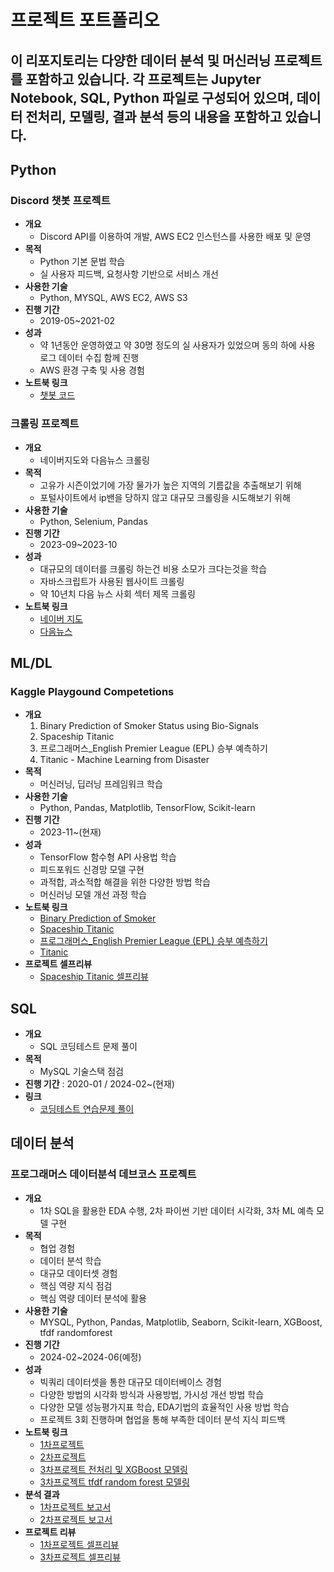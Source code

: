 # 프로젝트 포트폴리오
## 이 리포지토리는 다양한 데이터 분석 및 머신러닝 프로젝트를 포함하고 있습니다. 각 프로젝트는 Jupyter Notebook, SQL, Python 파일로 구성되어 있으며, 데이터 전처리, 모델링, 결과 분석 등의 내용을 포함하고 있습니다.    
  
## **Python**
### Discord 챗봇 프로젝트
- **개요** 
  - Discord API를 이용하여 개발, AWS EC2 인스턴스를 사용한 배포 및 운영
- **목적**
  - Python 기본 문법 학습
  - 실 사용자 피드백, 요청사항 기반으로 서비스 개선
- **사용한 기술**
  - Python, MYSQL, AWS EC2, AWS S3
- **진행 기간** 
  - 2019-05~2021-02  
- **성과**  
  - 약 1년동안 운영하였고 약 30명 정도의 실 사용자가 있었으며 동의 하에 사용 로그 데이터 수집 함께 진행  
  - AWS 환경 구축 및 사용 경험  
- **노트북 링크**  
  - [챗봇 코드](https://github.com/sfr9802/port/blob/main/discord_bot/joybot.py)
 
### 크롤링 프로젝트
- **개요**
  - 네이버지도와 다음뉴스 크롤링
- **목적**
  - 고유가 시즌이었기에 가장 물가가 높은 지역의 기름값을 추출해보기 위해
  - 포털사이트에서 ip밴을 당하지 않고 대규모 크롤링을 시도해보기 위해
- **사용한 기술** 
  - Python, Selenium, Pandas
- **진행 기간** 
  - 2023-09~2023-10  
- **성과**  
  - 대규모의 데이터를 크롤링 하는건 비용 소모가 크다는것을 학습  
  - 자바스크립트가 사용된 웹사이트 크롤링
  - 약 10년치 다음 뉴스 사회 섹터 제목 크롤링
- **노트북 링크** 
  - [네이버 지도](https://github.com/sfr9802/port/blob/main/crawling/navermap_crawling_oilprice.py)  
  - [다음뉴스](https://nbviewer.org/github/sfr9802/port/blob/main/crawling/news_header_crawling.ipynb)  


## **ML/DL**
### Kaggle Playgound Competetions
- **개요**
  1. Binary Prediction of Smoker Status using Bio-Signals
  2. Spaceship Titanic
  3. 프로그래머스_English Premier League (EPL) 승부 예측하기
  4. Titanic - Machine Learning from Disaster
- **목적**
  - 머신러닝, 딥러닝 프레임워크 학습 
- **사용한 기술**
  - Python, Pandas, Matplotlib, TensorFlow, Scikit-learn
- **진행 기간**
  - 2023-11~(현재)
- **성과** 
  - TensorFlow 함수형 API 사용법 학습  
  - 피드포워드 신경망 모델 구현  
  - 과적합, 과소적합 해결을 위한 다양한 방법 학습
  - 머신러닝 모델 개선 과정 학습
- **노트북 링크**  
  - [Binary Prediction of Smoker](https://nbviewer.org/github/sfr9802/port/blob/main/kaggle/binaryclassfication.ipynb)
  - [Spaceship Titanic](https://nbviewer.org/github/sfr9802/port/blob/main/kaggle/spaceship_titanic_esemble.ipynb)
  - [프로그래머스_English Premier League (EPL) 승부 예측하기](https://nbviewer.org/github/sfr9802/port/blob/main/kaggle/epl_tf.ipynb)
  - [Titanic](https://github.com/sfr9802/port/blob/main/kaggle/titanic-xgb%20(1).ipynb)
- **프로젝트 셀프리뷰**
  - [Spaceship Titanic 셀프리뷰](https://arin-nya.tistory.com/86) 


## **SQL**
- **개요** 
  - SQL 코딩테스트 문제 풀이
- **목적**
  -  MySQL 기술스택 점검
- **진행 기간** : 2020-01 / 2024-02~(현재)
- **링크**
  - [코딩테스트 연습문제 풀이](https://arin-nya.tistory.com/category/%ED%94%84%EB%A1%9C%EA%B7%B8%EB%9E%98%EB%A8%B8%EC%8A%A4/%EC%BD%94%EB%94%A9%ED%85%8C%EC%8A%A4%ED%8A%B8%20%EC%97%B0%EC%8A%B5) 


## **데이터 분석**
### 프로그래머스 데이터분석 데브코스 프로젝트
- **개요**
  - 1차 SQL을 활용한 EDA 수행, 2차 파이썬 기반 데이터 시각화, 3차 ML 예측 모델 구현
- **목적**
  - 협업 경험
  - 데이터 분석 학습
  - 대규모 데이터셋 경험
  - 핵심 역량 지식 점검
  - 핵심 역량 데이터 분석에 활용
- **사용한 기술**
  - MYSQL, Python, Pandas, Matplotlib, Seaborn, Scikit-learn, XGBoost, tfdf randomforest
- **진행 기간** 
  - 2024-02~2024-06(예정)
- **성과**  
  - 빅쿼리 데이터셋을 통한 대규모 데이터베이스 경험  
  - 다양한 방법의 시각화 방식과 사용방법, 가시성 개선 방법 학습  
  - 다양한 모델 성능평가지표 학습, EDA기법의 효율적인 사용 방법 학습
  - 프로젝트 3회 진행하며 협업을 통해 부족한 데이터 분석 지식 피드백
- **노트북 링크**  
  - [1차프로젝트](https://github.com/sfr9802/port/blob/main/1st_pro/bigquery_sql.sql)
  - [2차프로젝트](https://nbviewer.org/github/sfr9802/port/blob/main/2nd_pro/pandas_vis.ipynb)
  - [3차프로젝트 전처리 및 XGBoost 모델링](https://nbviewer.org/github/sfr9802/port/blob/main/3rd_pro/CBC_pubg_xgb.ipynb)
  - [3차프로젝트 tfdf random forest 모델링](https://www.kaggle.com/code/arinmu/pubg-tfdf)
- **분석 결과**
  - [1차프로젝트 보고서](https://github.com/sfr9802/port/blob/main/1st_pro/1st_proj_report.md)
  - [2차프로젝트 보고서](https://github.com/sfr9802/port/blob/main/2nd_pro/2nd_pro.md)
- **프로젝트 리뷰**
  - [1차프로젝트 셀프리뷰](https://arin-nya.tistory.com/45)  
  - [3차프로젝트 셀프리뷰](https://arin-nya.tistory.com/87)  



